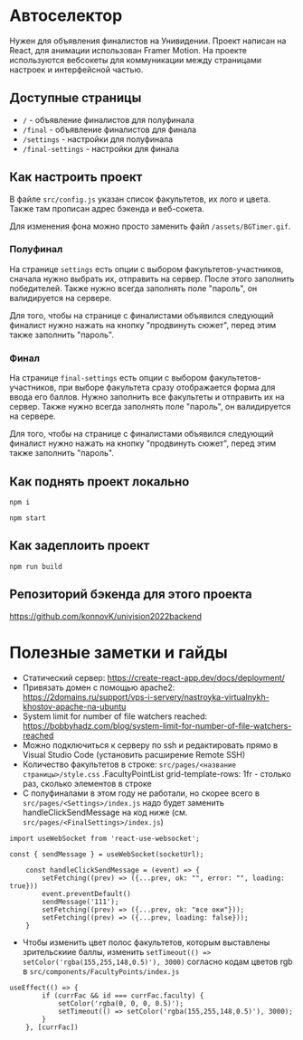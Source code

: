 # Автоселектор

Нужен для объявления финалистов на Унивидении. Проект написан на React,
для анимации использован Framer Motion. На проекте используются вебсокеты
для коммуникации между страницами настроек и интерфейсной частью.

## Доступные страницы

- `/` - объявление финалистов для полуфинала
- `/final` - объявление финалистов для финала
- `/settings` - настройки для полуфинала
- `/final-settings` - настройки для финала

## Как настроить проект

В файле `src/config.js` указан список факультетов, их лого и цвета.
Также там прописан адрес бэкенда и веб-сокета.

Для изменения фона можно просто заменить файл `/assets/BGTimer.gif`.

### Полуфинал

На странице `settings` есть опции с выбором факультетов-участников,
сначала нужно выбрать их, отправить на сервер. После этого заполнить победителей. 
Также нужно всегда заполнять поле "пароль", он валидируется на сервере.

Для того, чтобы на странице с финалистами объявился следующий финалист нужно нажать на кнопку "продвинуть сюжет",
перед этим также заполнить "пароль".

### Финал

На странице `final-settings` есть опции с выбором факультетов-участников,
при выборе факультета сразу отображается форма для ввода его баллов.
Нужно заполнить все факультеты и отправить их на сервер. Также нужно всегда заполнять поле "пароль", он валидируется на сервере.

Для того, чтобы на странице с финалистами объявился следующий финалист нужно нажать на кнопку "продвинуть сюжет",
перед этим также заполнить "пароль".

## Как поднять проект локально

```
npm i

npm start
```

## Как задеплоить проект

```
npm run build
```


## Репозиторий бэкенда для этого проекта

https://github.com/konnovK/univision2022backend

# Полезные заметки и гайды 

- Статический сервер: https://create-react-app.dev/docs/deployment/ 
- Привязать домен с помощью apache2: https://2domains.ru/support/vps-i-servery/nastroyka-virtualnykh-khostov-apache-na-ubuntu 
- System limit for number of file watchers reached: https://bobbyhadz.com/blog/system-limit-for-number-of-file-watchers-reached 
- Можно подключиться к серверу по ssh и редактировать прямо в Visual Studio Code (установить расширение Remote SSH) 
- Количество факультетов в строке: `src/pages/<название страницы>/style.css` .FacultyPointList grid-template-rows: 1fr - столько раз, сколько элементов в строке 
- С полуфиналами в этом году не работали, но скорее всего в `src/pages/<Settings>/index.js` надо будет заменить handleClickSendMessage на код ниже (см. `src/pages/<FinalSettings>/index.js`)
```
import useWebSocket from 'react-use-websocket';

const { sendMessage } = useWebSocket(socketUrl);

    const handleClickSendMessage = (event) => {
        setFetching((prev) => ({...prev, ok: "", error: "", loading: true}))
        event.preventDefault()
        sendMessage('111');
        setFetching((prev) => ({...prev, ok: "все оки"}));
        setFetching((prev) => ({...prev, loading: false}));
    }
```
- Чтобы изменить цвет полос факультетов, которым выставлены зрительскиие баллы, изменить `setTimeout(() => setColor('rgba(155,255,148,0.5)'), 3000)` согласно кодам цветов rgb в `src/components/FacultyPoints/index.js`
```
useEffect(() => {
        if (currFac && id === currFac.faculty) {
            setColor('rgba(0, 0, 0, 0.5)');
            setTimeout(() => setColor('rgba(155,255,148,0.5)'), 3000);
        }
    }, [currFac])
```
